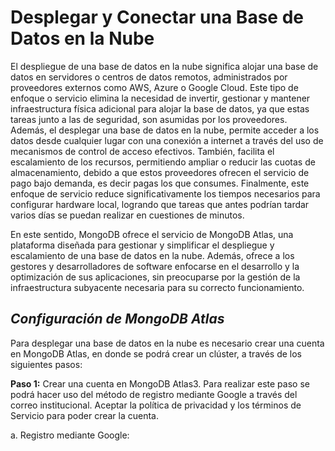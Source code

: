 # Desplegar y Conectar una Base de Datos en la Nube 

El despliegue de una base de datos en la nube significa alojar una base de datos en servidores o centros de datos remotos, administrados por proveedores externos como AWS, Azure o Google Cloud. Este tipo de enfoque o servicio elimina la necesidad de invertir, gestionar y mantener infraestructura física adicional para alojar la base de datos, ya que estas tareas junto a las de seguridad, son asumidas por los proveedores. Además, el desplegar una base de datos en la nube, permite acceder a los datos desde cualquier lugar con una conexión a internet a través del uso de mecanismos de control de acceso efectivos. También, facilita el escalamiento de los recursos, permitiendo ampliar o reducir las cuotas de almacenamiento, debido a que estos proveedores ofrecen el servicio de pago bajo demanda, es decir pagas los que consumes. Finalmente, este enfoque de servicio reduce significativamente los tiempos necesarios para configurar hardware local, logrando que tareas que antes podrían tardar varios días se puedan realizar en cuestiones de minutos. 

En este sentido, MongoDB ofrece el servicio de MongoDB Atlas, una plataforma diseñada para gestionar y simplificar el despliegue y escalamiento de una base de datos en la nube. Además, ofrece a los gestores y desarrolladores de software enfocarse en el desarrollo y la optimización de sus aplicaciones, sin preocuparse por la gestión de la infraestructura subyacente necesaria para su correcto funcionamiento. 

 

## _**Configuración de MongoDB Atlas**_ 

Para desplegar una base de datos en la nube es necesario crear una cuenta en MongoDB Atlas, en donde se podrá crear un clúster, a través de los siguientes pasos: 

**Paso 1:** Crear una cuenta en MongoDB Atlas3. Para realizar este paso se podrá hacer uso del método de registro mediante Google a través del correo institucional. Aceptar la política de privacidad y los términos de Servicio para poder crear la cuenta. 

a. Registro mediante Google: 
